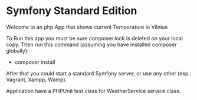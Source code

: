 Symfony Standard Edition
========================

Welcome to an php App that shows current Temperature in Vilnius

To Run this app you must be sure composer.lock is deleted on your local copy.
Then run this command (assuming you have installed composer globally):

- composer install 

After that you could start a standard Symfony server, or use any other (exp.: Vagrant, Xampp, Wamp).

Application have a PHPUnit test class for WeatherService service class.
